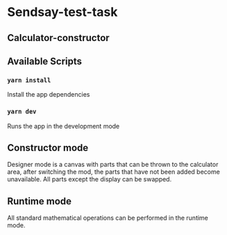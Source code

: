 # Sendsay-test-task

## Calculator-constructor

## Available Scripts

### `yarn install`

Install the app dependencies

### `yarn dev`

Runs the app in the development mode

## Constructor mode

Designer mode is a canvas with parts that can be thrown to the calculator area, after switching the mod, the parts that have not been added become unavailable. All parts except the display can be swapped.

## Runtime mode

All standard mathematical operations can be performed in the runtime mode.
